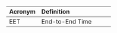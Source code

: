 |Acronym| Definition                         |
|-------|------------------------------------|
| EET   | End-to-End Time                    |

